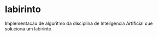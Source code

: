 # labirinto
Implementacao de algoritmo da disciplina de Inteligencia Artificial que soluciona um labirinto.
